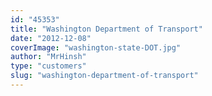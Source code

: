 ```yaml
---
id: "45353"
title: "Washington Department of Transport"
date: "2012-12-08"
coverImage: "washington-state-DOT.jpg"
author: "MrHinsh"
type: "customers"
slug: "washington-department-of-transport"
---
```



